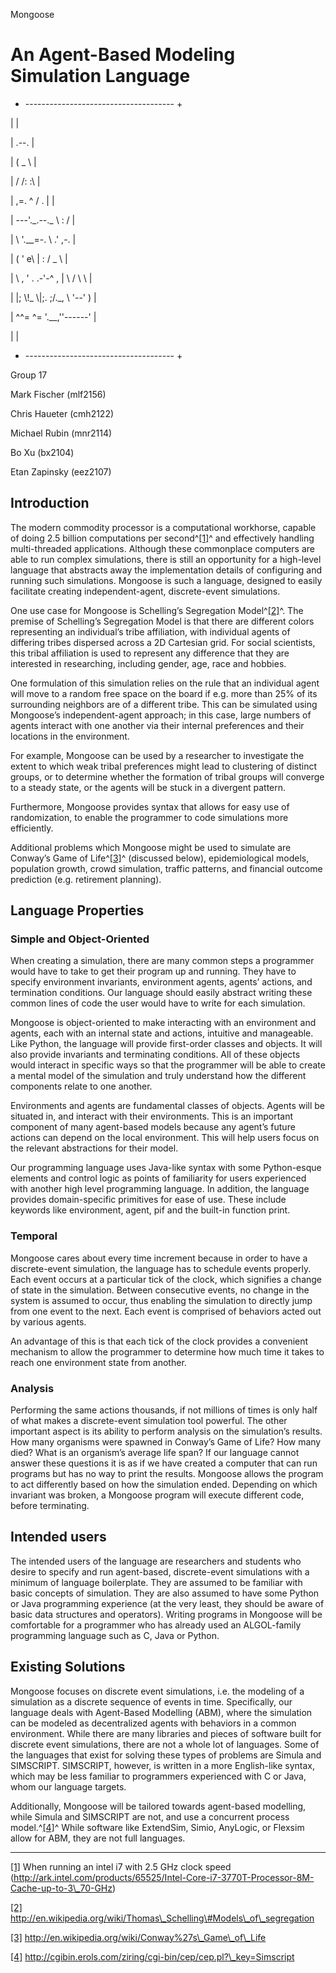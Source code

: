 Mongoose

An Agent-Based Modeling Simulation Language
===========================================

+ ------------------------------------- +

| |

| .--. |

| ( \_ \\ |

| / /: :\\ |

| ,=. \^ / . | |

| ---'.\_.--.\_ \\ : / |

| \\ '.\_\_=-. \\ .' ,-. |

| ( ' e\\ | : / \_ \\ |

| \\ , ' . .-'-\^ , | \\ / \\ \\ |

| |; \\!\_ \\|;. ;/.\_, \\ '--' ) |

| \^\^= \^= '.\_\_,''------' |

| |

+ ------------------------------------- +

Group 17

Mark Fischer (mlf2156)

Chris Haueter (cmh2122)

Michael Rubin (mnr2114)

Bo Xu (bx2104)

Etan Zapinsky (eez2107)

Introduction
------------

The modern commodity processor is a computational workhorse, capable of
doing 2.5 billion computations per second^[[1]](#ftnt1)^ and effectively
handling multi-threaded applications. Although these commonplace
computers are able to run complex simulations, there is still an
opportunity for a high-level language that abstracts away the
implementation details of configuring and running such simulations.
Mongoose is such a language, designed to easily facilitate creating
independent-agent, discrete-event simulations.

One use case for Mongoose is Schelling’s Segregation
Model^[[2]](#ftnt2)^. The premise of Schelling’s Segregation Model is
that there are different colors representing an individual’s tribe
affiliation, with individual agents of differing tribes dispersed across
a 2D Cartesian grid. For social scientists, this tribal affiliation is
used to represent any difference that they are interested in
researching, including gender, age, race and hobbies.

One formulation of this simulation relies on the rule that an individual
agent will move to a random free space on the board if e.g. more than
25% of its surrounding neighbors are of a different tribe. This can be
simulated using Mongoose’s independent-agent approach; in this case,
large numbers of agents interact with one another via their internal
preferences and their locations in the environment.

For example, Mongoose can be used by a researcher to investigate the
extent to which weak tribal preferences might lead to clustering of
distinct groups, or to determine whether the formation of tribal groups
will converge to a steady state, or the agents will be stuck in a
divergent pattern.

Furthermore, Mongoose provides syntax that allows for easy use of randomization, to enable the programmer to code simulations more efficiently.

Additional problems which Mongoose might be used to simulate are
Conway’s Game of Life^[[3]](#ftnt3)^ (discussed below), epidemiological
models, population growth, crowd simulation, traffic patterns, and
financial outcome prediction (e.g. retirement planning).

Language Properties
-------------------

### Simple and Object-Oriented

When creating a simulation, there are many common steps a programmer 
would have to take to get their program up and running. They have to 
specify environment invariants, environment agents, agents’ actions, 
and termination conditions. Our language should easily abstract writing 
these common lines of code the user would have to write for each simulation.

Mongoose is object-oriented to make interacting with an environment and 
agents, each with an internal state and actions, intuitive and manageable. 
Like Python, the language will provide first-order classes and objects. 
It will also provide invariants and terminating conditions. All of 
these objects would interact in specific ways so that the programmer 
will be able to create a mental model of the simulation
and truly understand how the different components relate to one another.

Environments and agents are fundamental classes of objects. Agents will
be situated in, and interact with their environments. This is an
important component of many agent-based models because any agent’s
future actions can depend on the local environment. This will help users
focus on the relevant abstractions for their model.

Our programming language uses Java-like syntax with some Python-esque 
elements and control logic as points of familiarity for users experienced 
with another high level programming language. In addition, the language 
provides domain-specific primitives for ease of use. These include 
keywords like environment, agent, pif and the built-in function print.

### Temporal

Mongoose cares about every time increment because in order to have a
discrete-event simulation, the language has to schedule events properly.
Each event occurs at a particular tick of the clock, which signifies a
change of state in the simulation. Between consecutive events, no change
in the system is assumed to occur, thus enabling the simulation to
directly jump from one event to the next. Each event is comprised of
behaviors acted out by various agents.

An advantage of this is that each tick of the clock provides a
convenient mechanism to allow the programmer to determine how much time
it takes to reach one environment state from another.

### Analysis

Performing the same actions thousands, if not millions of times is only
half of what makes a discrete-event simulation tool powerful. The other
important aspect is its ability to perform analysis on the simulation’s
results. How many organisms were spawned in Conway’s Game of Life? How
many died? What is an organism’s average life span? If our language
cannot answer these questions it is as if we have created a computer
that can run programs but has no way to print the results. Mongoose allows
the program to act differently based on how the simulation ended. 
Depending on which invariant was broken, a Mongoose program will execute
different code, before terminating.

Intended users
--------------

The intended users of the language are researchers and students who
desire to specify and run agent-based, discrete-event simulations with a
minimum of language boilerplate. They are assumed to be familiar with
basic concepts of simulation. They are also assumed to have some Python or
Java programming experience (at the very least, they should be aware of 
basic data structures and operators). Writing programs in Mongoose will be
comfortable for a programmer who has already used an ALGOL-family programming 
language such as C, Java or Python.

Existing Solutions
------------------

Mongoose focuses on discrete event simulations, i.e. the modeling of a
simulation as a discrete sequence of events in time. Specifically, our
language deals with Agent-Based Modelling (ABM), where the simulation
can be modeled as decentralized agents with behaviors in a common
environment. While there are many libraries and pieces of software built
for discrete event simulations, there are not a whole lot of languages.
Some of the languages that exist for solving these types of problems are
Simula and SIMSCRIPT. SIMSCRIPT, however, is written in a more
English-like syntax, which may be less familiar to programmers
experienced with C or Java, whom our language targets.

Additionally, Mongoose will be tailored towards agent-based modelling,
while Simula and SIMSCRIPT are not, and use a concurrent process
model.^[[4]](#ftnt4)^ While software like ExtendSim, Simio, AnyLogic, or
Flexsim allow for ABM, they are not full languages.

* * * * *

[[1]](#ftnt_ref1) When running an intel i7 with 2.5 GHz clock speed
(http://ark.intel.com/products/65525/Intel-Core-i7-3770T-Processor-8M-Cache-up-to-3\_70-GHz)

[[2]](#ftnt_ref2)
http://en.wikipedia.org/wiki/Thomas\_Schelling\#Models\_of\_segregation

[[3]](#ftnt_ref3)
http://en.wikipedia.org/wiki/Conway%27s\_Game\_of\_Life

[[4]](#ftnt_ref4)
http://cgibin.erols.com/ziring/cgi-bin/cep/cep.pl?\_key=Simscript

